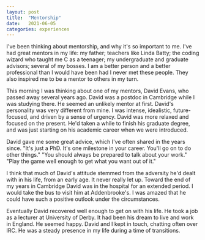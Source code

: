 ```yaml
---
layout: post
title:  "Mentorship"
date:   2021-06-05
categories: experiences
---
```


I've been thinking about mentorship, and why it's so important to me. I've had great mentors in my life: my father; teachers like Linda Batty; the coding wizard who taught me C as a teenager; my undergraduate and graduate advisors; several of my bosses. I am a better person and a better professional than I would have been had I never met these people. They also inspired me to be a mentor to others in my turn.

This morning I was thinking about one of my mentors, David Evans, who passed away several years ago. David was a postdoc in Cambridge while I was studying there. He seemed an unlikely mentor at first. David's personality was very different from mine. I was intense, idealistic, future-focused, and driven by a sense of urgency. David was more relaxed and focused on the present. He'd taken a while to finish his graduate degree, and was just starting on his academic career when we were introduced.

David gave me some great advice, which I've often shared in the years since. "It's just a PhD. It's one milestone in your career. You'll go on to do other things." "You should always be prepared to talk about your work." "Play the game well enough to get what you want out of it."

I think that much of David's attitude stemmed from the adversity he'd dealt with in his life, from an early age. It never really let up. Toward the end of my years in Cambridge David was in the hospital for an extended period. I would take the bus to visit him at Addenbrooke's. I was amazed that he could have such a positive outlook under the circumstances.

Eventually David recovered well enough to get on with his life. He took a job as a lecturer at University of Derby. It had been his dream to live and work in England. He seemed happy. David and I kept in touch, chatting often over IRC. He was a steady presence in my life during a time of transitions.

